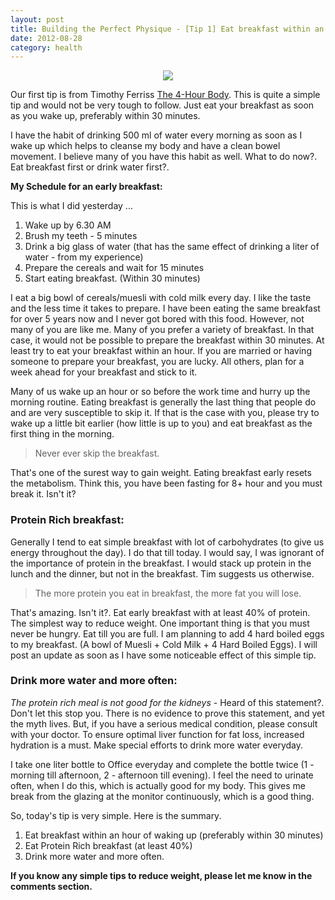 ```yaml
---
layout: post
title: Building the Perfect Physique - [Tip 1] Eat breakfast within an hour of waking up !
date: 2012-08-28
category: health
---
```


<div style="text-align: center;">
<img src="{{site.img-url}}/eat-breakfast-early.jpg"/>
</div>  
  
Our first tip is from Timothy Ferriss [The 4-Hour Body][4hr-url]. This is quite a simple tip and would not be very tough to follow. Just eat your breakfast as soon as you wake up, preferably within 30 minutes.  

[4hr-url]: http://www.amazon.com/gp/product/030746363X/ref=as_li_qf_sp_asin_tl?ie=UTF8&camp=1789&creative=9325&creativeASIN=030746363X&linkCode=as2&tag=booiverea-20
  
I have the habit of drinking 500 ml of water every morning as soon as I wake up which helps to cleanse my body and have a clean bowel movement. I believe many of you have this habit as well. What to do now?. Eat breakfast first or drink water first?.  
  
**My Schedule for an early breakfast:**  
  
This is what I did yesterday ...  
  
1. Wake up by 6.30 AM  
2. Brush my teeth - 5 minutes  
3. Drink a big glass of water (that has the same effect of drinking a liter of water - from my experience)  
4. Prepare the cereals and wait for 15 minutes  
5. Start eating breakfast. (Within 30 minutes)  
  
I eat a big bowl of cereals/muesli with cold milk every day.  I like the taste and the less time it takes to prepare. I have been eating the same breakfast for over 5 years now and I never got bored with this food. However, not many of you are like me. Many of you prefer a variety of breakfast. In that case, it would not be possible to prepare the breakfast within 30 minutes. At least try to eat your breakfast within an hour. If you are married or having someone to prepare your breakfast, you are lucky. All others, plan for a week ahead for your breakfast and stick to it.  
  
Many of us wake up an hour or so before the work time and hurry up the morning routine. Eating breakfast is generally the last thing that people do and are very susceptible to skip it. If that is the case with you, please try to wake up a little bit earlier (how little is up to you) and eat breakfast as the first thing in the morning.  
  
> Never ever skip the breakfast.  
  
That's one of the surest way to gain weight. Eating breakfast early resets the metabolism. Think this, you have been fasting for 8+ hour and you must break it. Isn't it?  
  
### Protein Rich breakfast:  
  
Generally I tend to eat simple breakfast with lot of carbohydrates (to give us energy throughout the day). I do that till today. I would say, I was ignorant of the importance of protein in the breakfast. I would stack up protein in the lunch and the dinner, but not in the breakfast. Tim suggests us otherwise.  
  
> The more protein you eat in breakfast, the more fat you will lose.  
  
That's amazing. Isn't it?. Eat early breakfast with at least 40% of protein. The simplest way to reduce weight. One important thing is that you must never be hungry. Eat till you are full. I am planning to add 4 hard boiled eggs to my breakfast. (A bowl of Muesli + Cold Milk + 4 Hard Boiled Eggs). I will post an update as soon as I have some noticeable effect of this simple tip.  
  
### Drink more water and more often:  
  
*The protein rich meal is not good for the kidneys* - Heard of this statement?. Don't let this stop you. There is no evidence to prove this statement, and yet the myth lives. But, if you have a serious medical condition, please consult with your doctor. To ensure optimal liver function for fat loss, increased hydration is a must. Make special efforts to drink more water everyday.  
  
I take one liter bottle to Office everyday and complete the bottle twice (1 - morning till afternoon, 2 - afternoon till evening). I feel the need to urinate often, when I do this, which is actually good for my body. This gives me break from the glazing at the monitor continuously, which is a good thing.  
  
So, today's tip is very simple. Here is the summary.  
  
1. Eat breakfast within an hour of waking up (preferably within 30 minutes)  
2. Eat Protein Rich breakfast (at least 40%)  
3. Drink more water and more often.  
  
**If you know any simple tips to reduce weight, please let me know in the comments section.**  

